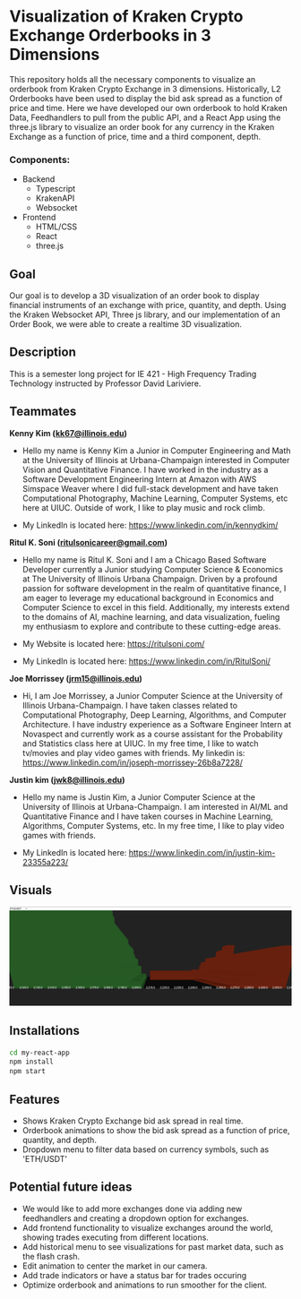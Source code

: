# Visualization of Kraken Crypto Exchange Orderbooks in 3 Dimensions

This repository holds all the necessary components to visualize an orderbook from Kraken Crypto Exchange in 3 dimensions. Historically, L2 Orderbooks have been used to display the bid ask spread as a function of price and time. Here we have developed our own orderbook to hold Kraken Data, Feedhandlers to pull from the public API, and a React App using the three.js library to visualize an order book for any currency in the Kraken Exchange as a function of price, time and a third component, depth. 

### Components:
- Backend
    - Typescript
    - KrakenAPI
    - Websocket
- Frontend
    - HTML/CSS
    - React
    - three.js

## Goal
Our goal is to develop a 3D visualization of an order book to display financial instruments of an exchange with price, quantity, and depth. Using the Kraken Websocket API, Three js library, and our implementation of an Order Book, we were able to create a realtime 3D visualization. 

## Description
This is a semester long project for IE 421 - High Frequency Trading Technology instructed by Professor David Lariviere.

## Teammates

**Kenny Kim (kk67@illinois.edu)**
- Hello my name is Kenny Kim a Junior in Computer Engineering and Math at the University of Illinois at Urbana-Champaign interested in Computer Vision and Quantitative Finance. I have worked in the industry as a Software Development Engineering Intern at Amazon with AWS Simspace Weaver where I did full-stack development and have taken Computational Photography, Machine Learning, Computer Systems, etc here at UIUC. Outside of work, I like to play music and rock climb. 

- My LinkedIn is located here: https://www.linkedin.com/in/kennydkim/

**Ritul K. Soni (ritulsonicareer@gmail.com)**
- Hello my name is Ritul K. Soni and I am a Chicago Based Software Developer currently a Junior studying Computer Science & Economics at The University of Illinois Urbana Champaign. Driven by a profound passion for software development in the realm of quantitative finance, I am eager to leverage my educational background in Economics and Computer Science to excel in this field. Additionally, my interests extend to the domains of AI, machine learning, and data visualization, fueling my enthusiasm to explore and contribute to these cutting-edge areas.


- My Website is located here: https://ritulsoni.com/
- My LinkedIn is located here: https://www.linkedin.com/in/RitulSoni/


**Joe Morrissey (jrm15@illinois.edu)**
- Hi, I am Joe Morrissey, a Junior Computer Science at the University of Illinois Urbana-Champaign. I have taken classes related to Computational Photography, Deep Learning, Algorithms, and Computer Architecture. I have industry experience as a Software Engineer Intern at Novaspect and currently work as a course assistant for the Probability and Statistics class here at UIUC. In my free time, I like to watch tv/movies and play video games with friends. My linkedin is: https://www.linkedin.com/in/joseph-morrissey-26b8a7228/

**Justin kim (jwk8@illinois.edu)** 
- Hello my name is Justin Kim, a Junior Computer Science at the University of Illinois at Urbana-Champaign. I am interested in AI/ML and Quantitative Finance and I have taken courses in Machine Learning, Algorithms, Computer Systems, etc. In my free time, I like to play video games with friends.

- My LinkedIn is located here: https://www.linkedin.com/in/justin-kim-23355a223/

## Visuals

![Screenshot](visual.png)

## Installations
```sh
cd my-react-app
npm install
npm start
```

## Features
- Shows Kraken Crypto Exchange bid ask spread in real time. 
- Orderbook animations to show the bid ask spread as a function of price, quantity, and depth. 
- Dropdown menu to filter data based on currency symbols, such as 'ETH/USDT' 

## Potential future ideas

- We would like to add more exchanges done via adding new feedhandlers and creating a dropdown option for exchanges. 
- Add frontend functionality to visualize exchanges around the world, showing trades executing from different locations.
- Add historical menu to see visualizations for past market data, such as the flash crash. 
- Edit animation to center the market in our camera. 
- Add trade indicators or have a status bar for trades occuring
- Optimize orderbook and animations to run smoother for the client. 

